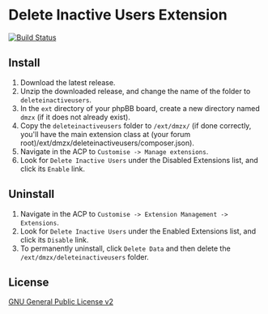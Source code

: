 # Delete Inactive Users Extension

[![Build Status](https://travis-ci.org/dmzx/Delete-Inactive-Users.svg?branch=master)](https://travis-ci.org/dmzx/Delete-Inactive-Users)

## Install

1. Download the latest release.
2. Unzip the downloaded release, and change the name of the folder to `deleteinactiveusers`.
3. In the `ext` directory of your phpBB board, create a new directory named `dmzx` (if it does not already exist).
4. Copy the `deleteinactiveusers` folder to `/ext/dmzx/` (if done correctly, you'll have the main extension class at (your forum root)/ext/dmzx/deleteinactiveusers/composer.json).
5. Navigate in the ACP to `Customise -> Manage extensions`.
6. Look for `Delete Inactive Users` under the Disabled Extensions list, and click its `Enable` link.

## Uninstall

1. Navigate in the ACP to `Customise -> Extension Management -> Extensions`.
2. Look for `Delete Inactive Users` under the Enabled Extensions list, and click its `Disable` link.
3. To permanently uninstall, click `Delete Data` and then delete the `/ext/dmzx/deleteinactiveusers` folder.

## License
[GNU General Public License v2](http://opensource.org/licenses/GPL-2.0)
